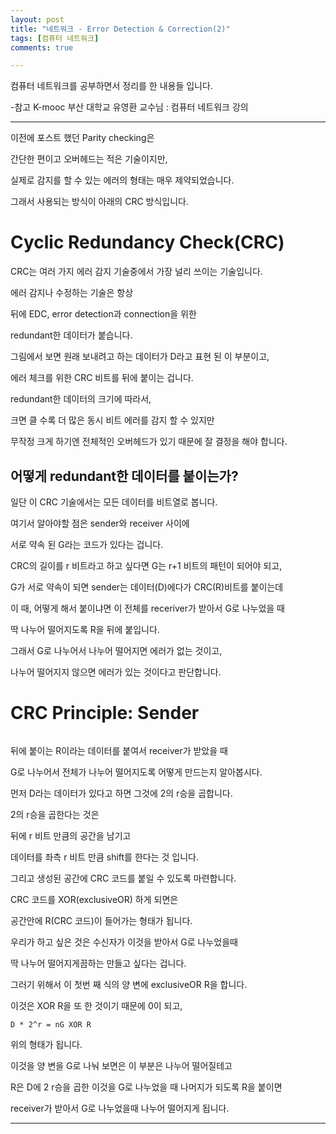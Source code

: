 ```yaml
---
layout: post
title: "네트워크 - Error Detection & Correction(2)"
tags: [컴퓨터 네트워크]
comments: true

---
```


컴퓨터 네트워크를 공부하면서 정리를 한 내용들 입니다.

-참고 K-mooc 부산 대학교 유영환 교수님 : 컴퓨터 네트워크 강의

---

이전에 포스트 했던 Parity checking은 

간단한 편이고 오버헤드는 적은 기술이지만,

실제로 감지를 할 수 있는 에러의 형태는 매우 제약되었습니다.

그래서 사용되는 방식이 아래의 CRC 방식입니다.

# Cyclic Redundancy Check(CRC)

CRC는 여러 가지 에러 감지 기술중에서 가장 널리 쓰이는 기술입니다.

에러 감지나 수정하는 기술은 항상 

뒤에 EDC, error detection과 connection을 위한

redundant한 데이터가 붙습니다.

그림에서 보면 원래 보내려고 하는 데이터가 D라고 표현 된 이 부분이고,

에러 체크를 위한 CRC 비트를 뒤에 붙이는 겁니다.

redundant한 데이터의 크기에 따라서, 

크면 클 수록 더 많은 동시 비트 에러를 감지 할 수 있지만

무작정 크게 하기엔 전체적인 오버헤드가 있기 때문에 잘 결정을 해야 합니다.

## 어떻게 redundant한 데이터를 붙이는가?

일단 이 CRC 기술에서는 모든 데이터를 비트열로 봅니다.

여기서 알아야할 점은 sender와 receiver 사이에 

서로 약속 된 G라는 코드가 있다는 겁니다.

CRC의 길이를 r 비트라고 하고 싶다면 G는 r+1 비트의 패턴이 되어야 되고,

G가 서로 약속이 되면 sender는 데이터(D)에다가 CRC(R)비트를 붙이는데

이 때, 어떻게 해서 붙이냐면 이 전체를 receriver가 받아서 G로 나누었을 때

딱 나누어 떨어지도록 R을 뒤에 붙입니다.

그래서 G로 나누어서 나누어 떨어지면 에러가 없는 것이고, 

나누어 떨어지지 않으면 에러가 있는 것이다고 판단합니다.

# CRC Principle: Sender

<img src="">

뒤에 붙이는 R이라는 데이터를 붙여서 receiver가 받았을 때

G로 나누어서 전체가 나누어 떨어지도록 어떻게 만드는지 알아봅시다.

먼저 D라는 데이터가 있다고 하면 그것에 2의 r승을 곱합니다.

2의 r승을 곱한다는 것은 

뒤에 r 비트 만큼의 공간을 남기고 

데이터를 좌측 r 비트 만큼 shift를 한다는 것 입니다.

그리고 생성된 공간에 CRC 코드를 붙일 수 있도록 마련합니다.

CRC 코드를 XOR(exclusiveOR) 하게 되면은 

공간안에 R(CRC 코드)이 들어가는 형태가 됩니다.

우리가 하고 싶은 것은 수신자가 이것을 받아서 G로 나누었을때 

딱 나누어 떨어지게끔하는 만들고 싶다는 겁니다.

그러기 위해서 이 첫번 째 식의 양 변에 exclusiveOR R을 합니다.

이것은 XOR R을 또 한 것이기 때문에 0이 되고,

```
D * 2^r = nG XOR R
```

위의 형태가 됩니다.

이것을 양 변을 G로 나눠 보면은 이 부분은 나누어 떨어질테고 

R은 D에 2 r승을 곱한 이것을 G로 나누었을 때 나머지가 되도록 R을 붙이면

receiver가 받아서 G로 나누었을때 나누어 떨어지게 됩니다.

---
